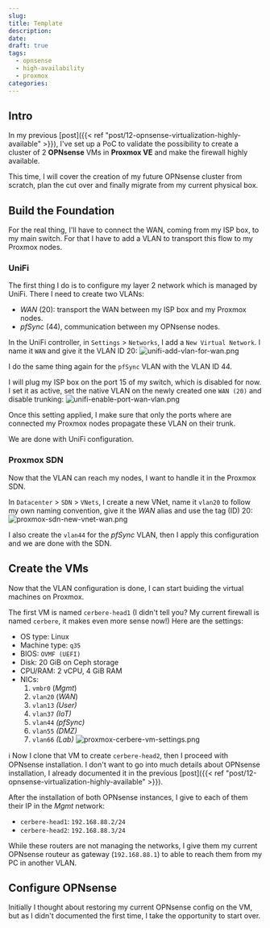 ```yaml
---
slug:
title: Template
description:
date:
draft: true
tags:
  - opnsense
  - high-availability
  - proxmox
categories:
---
```


## Intro

In my previous [post]({{< ref "post/12-opnsense-virtualization-highly-available" >}}), I've set up a PoC to validate the possibility to create a cluster of 2 **OPNsense** VMs in **Proxmox VE** and make the firewall highly available.

This time, I will cover the creation of my future OPNsense cluster from scratch, plan the cut over and finally migrate from my current physical box.

## Build the Foundation

For the real thing, I'll have to connect the WAN, coming from my ISP box, to my main switch. For that I have to add a VLAN to transport this flow to my Proxmox nodes.

### UniFi

The first thing I do is to configure my layer 2 network which is managed by UniFi. There I need to create two VLANs:
- *WAN* (20): transport the WAN between my ISP box and my Proxmox nodes.
- *pfSync* (44), communication between my OPNsense nodes.

In the UniFi controller, in `Settings` > `Networks`, I add a `New Virtual Network`. I name it `WAN` and give it the VLAN ID 20:
![unifi-add-vlan-for-wan.png](img/unifi-add-vlan-for-wan.png)

I do the same thing again for the `pfSync` VLAN with the VLAN ID 44.

I will plug my ISP box on the port 15 of my switch, which is disabled for now. I set it as active, set the native VLAN on the newly created one `WAN (20)` and disable trunking:
![unifi-enable-port-wan-vlan.png](img/unifi-enable-port-wan-vlan.png)

Once this setting applied, I make sure that only the ports where are connected my Proxmox nodes propagate these VLAN on their trunk. 

We are done with UniFi configuration.

### Proxmox SDN

Now that the VLAN can reach my nodes, I want to handle it in the Proxmox SDN.

In `Datacenter` > `SDN` > `VNets`, I create a new VNet, name it `vlan20` to follow my own naming convention, give it the *WAN* alias and use the tag (ID) 20:
![proxmox-sdn-new-vnet-wan.png](img/proxmox-sdn-new-vnet-wan.png)

I also create the `vlan44` for the *pfSync* VLAN, then I apply this configuration and we are done with the SDN.

## Create the VMs

Now that the VLAN configuration is done, I can start buiding the virtual machines on Proxmox.

The first VM is named `cerbere-head1` (I didn't tell you? My current firewall is named `cerbere`, it makes even more sense now!) Here are the settings:
- OS type: Linux
- Machine type: `q35`
- BIOS: `OVMF (UEFI)`
- Disk: 20 GiB on Ceph storage
- CPU/RAM: 2 vCPU, 4 GiB RAM
- NICs:
	1. `vmbr0` (*Mgmt*)
	2. `vlan20` (*WAN*)
	3. `vlan13` *(User)*
	4. `vlan37` *(IoT)*
	5. `vlan44` *(pfSync)*
	6. `vlan55` *(DMZ)*
	7. `vlan66` *(Lab)*
![proxmox-cerbere-vm-settings.png](img/proxmox-cerbere-vm-settings.png)

ℹ️ Now I clone that VM to create `cerbere-head2`, then I proceed with OPNsense installation. I don't want to go into much details about OPNsense installation, I already documented it in the previous [post]({{< ref "post/12-opnsense-virtualization-highly-available" >}}).

After the installation of both OPNsense instances, I give to each of them their IP in the *Mgmt* network:
- `cerbere-head1`: `192.168.88.2/24`
- `cerbere-head2`: `192.168.88.3/24`

While these routers are not managing the networks, I give them my current OPNsense routeur as gateway (`192.168.88.1`) to able to reach them from my PC in another VLAN.

## Configure OPNsense

Initially I thought about restoring my current OPNsense config on the VM, but as I didn't documented the first time, I take the opportunity to start over.